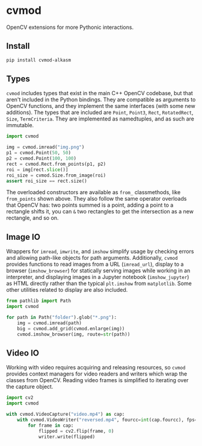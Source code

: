 # cvmod

OpenCV extensions for more Pythonic interactions.

## Install
    
```sh
pip install cvmod-alkasm
```

## Types

`cvmod` includes types that exist in the main C++ OpenCV codebase, but that aren't included in the Python bindings. They are compatible as arguments to OpenCV functions, and they implement the same interfaces (with some new additions). The types that are included are `Point`, `Point3`, `Rect`, `RotatedRect`, `Size`, `TermCriteria`. They are implemented as namedtuples, and as such are immutable.

```python
import cvmod

img = cvmod.imread("img.png")
p1 = cvmod.Point(50, 50)
p2 = cvmod.Point(100, 100)
rect = cvmod.Rect.from_points(p1, p2)
roi = img[rect.slice()]
roi_size = cvmod.Size.from_image(roi)
assert roi_size == rect.size()
```

The overloaded constructors are available as `from_` classmethods, like `from_points` shown above. They also follow the same operator overloads that OpenCV has: two points summed is a point, adding a point to a rectangle shifts it, you can `&` two rectangles to get the intersection as a new rectangle, and so on.

## Image IO

Wrappers for `imread`, `imwrite`, and `imshow` simplify usage by checking errors and allowing path-like objects for path arguments. Additionally, `cvmod` provides functions to read images from a URL (`imread_url`), display to a browser (`imshow_browser`) for statically serving images while working in an interpreter, and displaying images in a Jupyter notebook (`imshow_jupyter`) as HTML directly rather than the typical `plt.imshow` from `matplotlib`. Some other utilities related to display are also included.

```python
from pathlib import Path
import cvmod

for path in Path("folder").glob("*.png"):
    img = cvmod.imread(path)
    big = cvmod.add_grid(cvmod.enlarge(img))
    cvmod.imshow_browser(img, route=str(path))
```

## Video IO

Working with video requires acquiring and releasing resources, so `cvmod` provides context managers for video readers and writers which wrap the classes from OpenCV. Reading video frames is simplified to iterating over the capture object.

```python
import cv2
import cvmod

with cvmod.VideoCapture("video.mp4") as cap:
    with cvmod.VideoWriter("reversed.mp4", fourcc=int(cap.fourcc), fps=cap.fps) as writer:
        for frame in cap:
            flipped = cv2.flip(frame, 0)
            writer.write(flipped)
```
